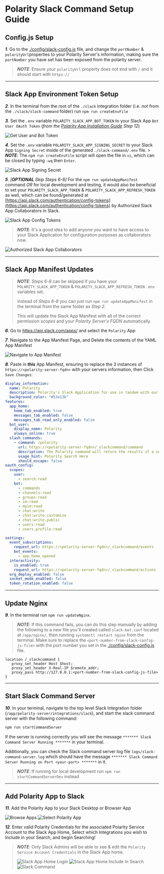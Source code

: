 # Polarity Slack Command Setup Guide

## Config.js Setup
***1***. Go to the [./config/slack-config.js](./config/slack-config.js) file, and change the  `portNumber` & `polarityUrl`properties to your Polarity Server's information, making sure the `portNumber` you have set has been exposed from the polarity server.

> ***NOTE***: Ensure your `polarityUrl` property does not end with `/` and it should start with `https://`

---

## Slack App Environment Token Setup
***2***. In the terminal from the root of the `./slack` integration folder (i.e. _not_ from the `./slack/slack-command` folder) run `npm run createEnvFile`

***3***. Set the `.env` variable `POLARITY_SLACK_APP_BOT_TOKEN` to your Slack App `Bot User OAuth Token` (_from the [Polarity App Installation Guide](./AddSlackAppToWorkspace.md) Step 12_)
    <div>
      <img alt="Get User and Bot Token" src="./assets/get-tokens.png">
    </div>

***4***. Set the `.env` variable `POLARITY_SLACK_APP_SIGNING_SECRET` to your Slack App `Signing Secret` inside of the generated `./slack-command/.env` file.
    > ***NOTE***: The `npm run createEnvFile` script will open the file in `vi`, which can be closed by typing `:wq` then `Enter`.    
   <div>
      <img alt="Slack App Signing Secret" src="./assets/app-signing-secret.png">
    </div>

***5***. *[**OPTIONAL** *Skip Steps 6-8*]* 
For the `npm run updateAppManifest` command *OR* for local development and testing, it would also be beneficial to set your `POLARITY_SLACK_APP_TOKEN` & `POLARITY_SLACK_APP_REFRESH_TOKEN` as well, which can be found/generated at [https://api.slack.com/authentication/config-tokens](https://api.slack.com/authentication/config-tokens) by Authorized Slack App Collaborators in Slack.
   <div>
      <img alt="Slack App Config Tokens" src="./assets/app-config-tokens.png">
    </div>

   > ***NOTE***: It's a good idea to add anyone you want to have access to your Slack Application for configuration purposes as collaborators now.
   <div>
      <img alt="Authorized Slack App Collaborators" src="./assets/app-collaborators.png">
    </div>

---

## Slack App Manifest Updates
> ***NOTE***: *Steps 6-8* can be skipped if you have your  `POLARITY_SLACK_APP_TOKEN` & `POLARITY_SLACK_APP_REFRESH_TOKEN` `.env` variables set.
> 
> Instead of *Steps 6-8*  you can just run `npm run updateAppManifest` in the terminal from the same folder as *Step 2*. 
> 
> This will update the Slack App Manifest with all of the correct permission *scopes* and your *Polarity Server's FQDN* automatically.

***6***. Go to https://api.slack.com/apps/ and select the `Polarity` App

***7***. Navigate to the App Manifest Page, and Delete the contents of the YAML App Manifest
    <div>
      <img alt="Navigate to App Manifest" src="./assets/navigate-to-app-manifest.png">
    </div>

***8***. Paste in ***this*** App Manifest, ensuring to replace the 3 instances of `https://<polarity-server-fqdn>` with your servers information, then Click `Save Changes`:

```yaml
display_information:
  name: Polarity
  description: Polarity's Slack Application for use in tandem with our Polarity Slack Integration.
  background_color: "#53a13b"
features:
  app_home:
    home_tab_enabled: true
    messages_tab_enabled: false
    messages_tab_read_only_enabled: false
  bot_user:
    display_name: Polarity
    always_online: true
  slash_commands: 
    - command: /polarity
      url: https://<polarity-server-fqdn>/_slackcommand/command
      description: The Polarity command will return the results of a search to the Overlay
      usage_hint: Polarity Search Here
      should_escape: false
oauth_config:
  scopes:
    user:
      - search:read
    bot:
      - commands
      - channels:read
      - groups:read
      - im:read
      - mpim:read
      - chat:write
      - chat:write.customize
      - chat:write.public
      - users:read
      - users.profile:read

settings:
  event_subscriptions:
    request_url: https://<polarity-server-fqdn>/_slackcommand/events
    bot_events:
      - app_home_opened
  interactivity:
    is_enabled: true
    request_url: https://<polarity-server-fqdn>/_slackcommand/actions
  org_deploy_enabled: false
  socket_mode_enabled: false
  token_rotation_enabled: false
```

---

## Update Nginx
***9***. In the terminal run `npm run updateNginx`.
> ***NOTE***: If this command fails, you can do this step manually by adding the following to a new file you'll created called `slack-bot.conf` located at `/app/nginx/`, then running `systemctl restart nginx` from the terminal. Make sure to replace the `<port-number-from-slack-config-js-file>` with the port number you set in the [./config/slack-config.js](./config/slack-config.js) file.
 ```
location /_slackcommand {
    proxy_set_header Host $host;
    proxy_set_header X-Real-IP $remote_addr;
    proxy_pass http://127.0.0.1:<port-number-from-slack-config-js-file>
}
```
---

## Start Slack Command Server
***10***. In your terminal, navigate to the top level Slack Integration folder (`/app/polarity-server/integrations/slack`), and start the slack command server with the following command:
```bash
npm run startCommandServer
```
If the server is running correctly you will see the message `******* Slack Command Server Running *******` in your terminal.

Additionally, you can check the Slack command server log file `logs/slack-command-server.log` which should have the message `******* Slack Command Server Running on Port <your-port> *******` in it.

> ***NOTE***: If running for local development run `npm run startCommandServerDev` instead

---

## Add Polarity App to Slack
***11***. Add the Polarity App to your Slack Desktop or Browser App
    <div>
      <img alt="Browse Apps" src="./assets/browse-apps.png">
      <img alt="Select Polarity App" src="./assets/select-polarity-app.png">
    </div>

***12***. Enter valid Polarity Credentials for the associated Polarity Service Account to the Slack App Home, Select which Integrations you wish to Include in your Search, and begin Searching!
> ***NOTE***: Only Slack Admins will be able to see & edit the  `Polarity Service Account Credentials` in the Slack App home.
    <div>
      <img alt="Slack App Home Login" src="./assets/slack-app-home.png">
      <img alt="Slack App Home Include In Search" src="./assets/select-include-in-search.png">
      <img alt="Slack Command" src="./assets/slack-command.png">
    </div>

